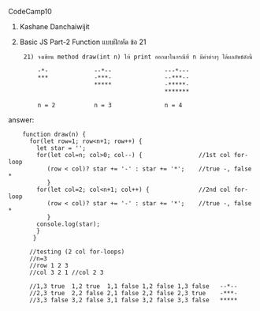 CodeCamp10  
1. Kashane Danchaiwijit  
2. Basic JS Part-2 Function แบบฝึกหัด  ข้อ 21

        21) จงเขียน method draw(int n) ให้ print ออกมาในกรณีที่ n มีค่าต่างๆ ได้ผลลัพธ์ดังนี้

            -*-             --*--               ---*---
            ***             -***-               --***--
                            *****               -*****-
                                                *******
            
            n = 2           n = 3               n = 4

answer:

        function draw(n) {
          for(let row=1; row<n+1; row++) {
            let star = '';
            for(let col=n; col>0; col--) {                //1st col for-loop
               (row < col)? star += '-' : star += '*';    //true -, false *
               }
            for(let col=2; col<n+1; col++) {              //2nd col for-loop
               (row < col)? star += '-' : star += '*';    //true -, false *
               }
            console.log(star);
            }
           }

          //testing (2 col for-loops)
          //n=3
          //row 1 2 3
          //col 3 2 1 //col 2 3

          //1,3 true  1,2 true  1,1 false 1,2 false 1,3 false   --*--
          //2,3 true  2,2 false 2,1 false 2,2 false 2,3 true    -***-
          //3,3 false 3,2 false 3,1 false 3,2 false 3,3 false   *****